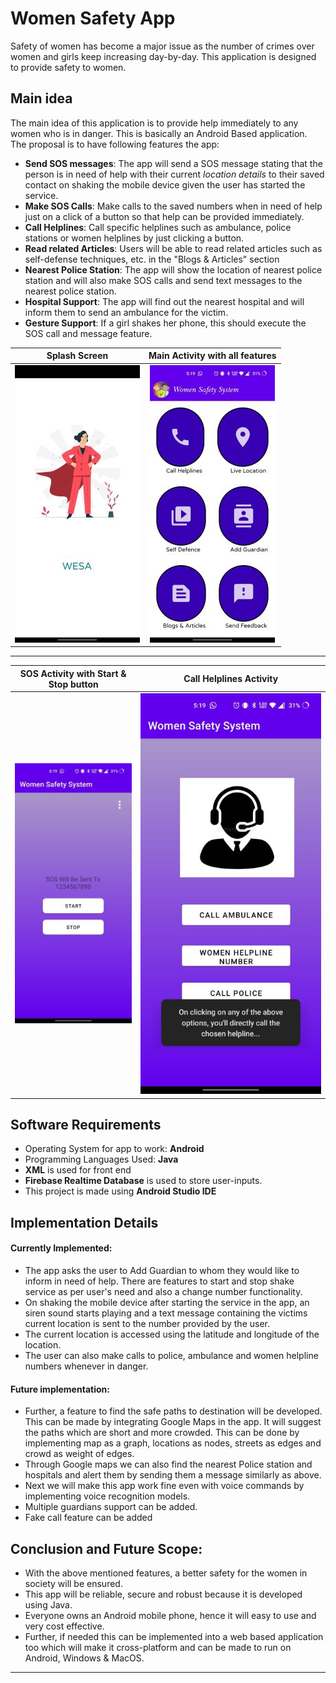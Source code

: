 # Women Safety App
Safety of women has become a major issue as the number of crimes over women and girls keep increasing day-by-day. This application is designed to provide safety to women.

## Main idea
The main idea of this application is to provide help immediately to any women who is in danger. This is basically an Android Based application. The proposal is to have following features the app:
- **Send SOS messages**: The app will send a SOS message stating that the person is in need of help with their current _location details_ to their saved contact on shaking the mobile device given the user has started the service.
- **Make SOS Calls**: Make calls to the saved numbers when in need of help just on a click of a button so that help can be provided immediately.
- **Call Helplines**: Call specific helplines such as ambulance, police stations or women helplines by just clicking a button.
- **Read related Articles**: Users will be able to read related articles such as self-defense techniques, etc. in the "Blogs & Articles" section 
- **Nearest Police Station**: The app will show the location of nearest police station and will also make SOS calls and send text messages to the nearest police station.
- **Hospital Support**: The app will find out the nearest hospital and will inform them to send an ambulance for the victim.
- **Gesture Support**: If a girl shakes her phone, this should execute the SOS call and message feature.

Splash Screen            |  Main Activity with all features
:-------------------------:|:-------------------------:
![](./app/src/main/res/drawable/splash_screen.jpg)  |  ![](./app/src/main/res/drawable/main_activity.jpg)

--------------------------------------------------------------------------------------------------------------

SOS Activity with Start & Stop button           |  Call Helplines Activity
:-------------------------:|:-------------------------:
![](./app/src/main/res/drawable/sos_activity.jpg)  |  ![](./app/src/main/res/drawable/activity.jpg)


## Software Requirements

- Operating System for app to work: **Android**
- Programming Languages Used: **Java**
- **XML** is used for front end
- **Firebase Realtime Database** is used to store user-inputs.
- This project is made using **Android Studio IDE**

## Implementation Details
#### Currently Implemented:
- The app asks the user to Add Guardian to whom they would like to inform in need of help. There are features to start and stop shake service as per user's need and also a change number functionality.
- On shaking the mobile device after starting the service in the app, an siren sound starts playing and a text message containing the victims current location is sent to the number provided by the user.
- The current location is accessed using the latitude and longitude of the location.
- The user can also make calls to police, ambulance and women helpline numbers whenever in danger.

#### Future implementation:
- Further, a feature to find the safe paths to destination will be developed. This can be made by integrating Google Maps in the app. It will suggest the paths which are short and more crowded. This can be done by implementing map as a graph, locations as nodes, streets as edges and crowd as weight of edges. 
- Through Google maps we can also find the nearest Police station and hospitals and alert them by sending them a message similarly as above.
- Next we will make this app work fine even with voice commands by implementing voice recognition models.
- Multiple guardians support can be added.
- Fake call feature can be added

## Conclusion and Future Scope:
- With the above mentioned features, a better safety for the women in society will be ensured.
- This app will be reliable, secure and robust because it is developed using Java.
- Everyone owns an Android mobile phone, hence it will easy to use and very cost effective.
- Further, if needed this can be implemented into a web based application too which will make it cross-platform and can be made to run on Android, Windows & MacOS.
-------

